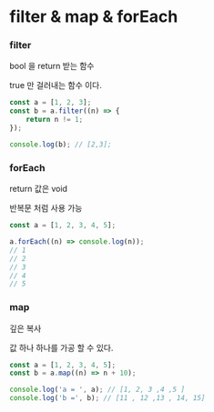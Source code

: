 #  filter & map & forEach

### filter

bool 을 return 받는 함수

true 만 걸러내는 함수 이다.

```javascript
const a = [1, 2, 3];
const b = a.filter((n) => {
    return n != 1;
});

console.log(b); // [2,3];
```

### forEach

return 값은 void 

반복문 처럼 사용 가능

```javascript
const a = [1, 2, 3, 4, 5];

a.forEach((n) => console.log(n));
// 1
// 2
// 3
// 4
// 5
```

### map

깊은 복사

값 하나 하나를 가공 할 수 있다.

```javascript
const a = [1, 2, 3, 4, 5];
const b = a.map((n) => n + 10);

console.log('a = ', a); // [1, 2, 3 ,4 ,5 ]
console.log('b =', b); // [11 , 12 ,13 , 14, 15]
```